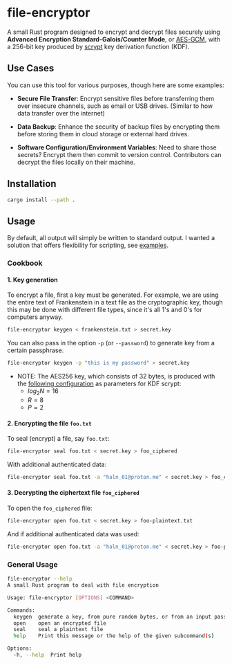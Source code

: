 # file-encryptor

A small Rust program designed to encrypt and decrypt files securely using **Advanced Encryption
Standard-Galois/Counter Mode**, or [AES-GCM](https://en.wikipedia.org/wiki/Galois/Counter_Mode),
with a 256-bit key produced by
[scrypt](https://en.wikipedia.org/wiki/Scrypt) key derivation function (KDF).

## Use Cases

You can use this tool for various purposes, though here are some examples:

- **Secure File Transfer**: Encrypt sensitive files before transferring them over insecure
  channels, such as email or USB drives. (Similar to how data transfer over the internet)

- **Data Backup**: Enhance the security of backup files by encrypting them before storing them in
  cloud storage or external hard drives.

- **Software Configuration/Environment Variables**: Need to share those secrets?
  Encrypt them then commit to version control. Contributors can decrypt the files locally on their
  machine.

## Installation

```sh
cargo install --path .
```

## Usage

By default, all output will simply be written to standard output. I wanted a solution that offers
flexibility for scripting, see [examples](./examples/).

### Cookbook

#### 1. Key generation

To encrypt a file, first a key must be generated. For example, we are using the entire text of
Frankenstein in a text file as the cryptographic key, though this may be done with different file
types, since it's all 1's and 0's for computers anyway.

```sh
file-encryptor keygen < frankenstein.txt > secret.key
```

You can also pass in the option `-p` (or `--password`) to generate key from a certain passphrase.

```sh
file-encryptor keygen -p "this is my password" > secret.key
```

- NOTE: The AES256 key, which consists of 32 bytes, is produced with the
  [following configuration](https://tobtu.com/minimum-password-settings/) as parameters for KDF scrypt:
  - $log_2N = 16$
  - $R = 8$
  - $P = 2$

#### 2. Encrypting the file `foo.txt`

To seal (encrypt) a file, say `foo.txt`:

```sh
file-encryptor seal foo.txt < secret.key > foo_ciphered
```

With additional authenticated data:

```sh
file-encryptor seal foo.txt -a "haln_01@proton.me" < secret.key > foo_ciphered
```

#### 3. Decrypting the ciphertext file `foo_ciphered`

To open the `foo_ciphered` file:

```sh
file-encryptor open foo.txt < secret.key > foo-plaintext.txt
```

And if additional authenticated data was used:

```sh
file-encryptor open foo.txt -a "haln_01@proton.me" < secret.key > foo-plaintext.txt
```

### General Usage

```sh
file-encryptor --help
A small Rust program to deal with file encryption

Usage: file-encryptor [OPTIONS] <COMMAND>

Commands:
  keygen  generate a key, from pure random bytes, or from an input password
  open    open an encrypted file
  seal    seal a plaintext file
  help    Print this message or the help of the given subcommand(s)

Options:
  -h, --help  Print help
```
